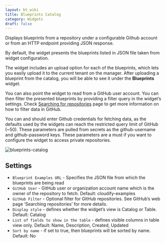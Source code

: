 ```yaml
---
layout: bt_wiki
title: Blueprints Catalog
category: Widgets
draft: false
---
```


Displays blueprints from a repository under a configurable Github account or from an HTTP endpoint providing JSON response.

By default, the widget presents the blueprints listed in JSON file taken from widget configuration.

The widget includes an upload option for each of the blueprints, which lets you easily upload it to the current tenant on the manager.
After uploading a blueprint from the catalog, you will be able to see it under the **Blueprints** widget.

You can also point the widget to read from a GitHub user account.
You can then filter the presented blueprints by providing a filter query in the widget’s settings. Check [Searching for repositories](https://help.github.com/en/github/searching-for-information-on-github/searching-for-repositories) page to get more information on how to filter data in GitHub.

You can and should enter Github credentials for fetching data, as the defaults used by the widgets can reach the restricted query limit of GitHub (~50).
These parameters are pulled from secrets as the github-username and github-password keys.
These parameters are a must if you want to configure the widget to access private repositories.

![blueprints-catalog]( /images/ui/widgets/blueprints-catalog.png )


## Settings

* `Blueprint Examples URL` - Specifies the JSON file from which the blueprints are being read
* `GitHub User` - GitHub user or organization account name which is the owner of the repository to fetch. Default: cloudify-examples
* `GitHub Filter` - Optional filter for GitHub repositories. See GitHub’s web page ‘Searching repositories’ for more details.
* `Display style` - defines whether the widget’s view is Catalog or Table. Default: Catalog
* `List of fields to show in the table` - defines visible columns in table view only. Default: Name, Description, Created, Updated
* `Sort by name` -  if set to true, then blueprints will be sorted by name. Default: No
